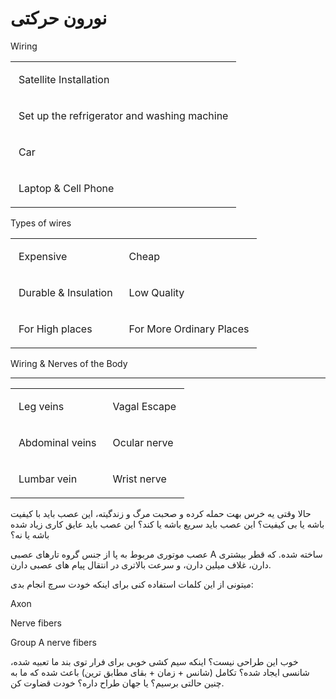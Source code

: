 ﻿<h1>نورون حرکتی</h1>


Wiring
<p> <table><tr><td class="selected" style="text-align: left; vertical-align: top; opacity: 1;"><div class="wrap"><div class="" contenteditable="false" style="margin: 10px 5px;"><p><span>Satellite Installation</span></p></div></div></td></tr><tr><td class="selected" style="opacity: 1; vertical-align: top;"><div class="wrap"><div style="margin: 10px 5px;"><p><span>Set up the refrigerator and washing machine</span></p></div></div></td></tr><tr><td class="border_l border_r border_t border_b selected" style="opacity: 1;"><div class="wrap"><div style="margin: 10px 5px;" class="" contenteditable="false"><p><span>Car</span></p></div></div></td></tr><tr><td class="border_l border_r border_t border_b selected" style="opacity: 1;"><div class="wrap"><div style="margin: 10px 5px;" class="" contenteditable="false"><p><span>Laptop &amp; Cell Phone</span></p></div></div></td></tr></table></p>

Types of wires

<p> <table><tr><td class="selected" style="text-align: left; vertical-align: top; opacity: 1;"><div class="wrap"><div class="" contenteditable="false" style="margin: 10px 5px;"><p><span>Expensive</span></p></div></div></td><td class="border_l border_r border_t border_b selected"><div class="wrap"><div class="" contenteditable="false" style="margin: 10px 5px;"><p><span>Cheap</span></p></div></div></td></tr><tr><td class="border_l border_r border_t border_b selected"><div class="wrap"><div class="" contenteditable="false" style="margin: 10px 5px;"><p><span>Durable &amp; Insulation</span></p></div></div></td><td class="border_l border_r border_t border_b selected"><div class="wrap"><div class="" contenteditable="false" style="margin: 10px 5px;"><p><span>Low Quality</span></p></div></div></td></tr><tr><td class="border_l border_r border_t border_b selected"><div class="wrap"><div class="" contenteditable="false" style="margin: 10px 5px;"><p><span>For High places</span></p></div></div></td><td class="border_l border_r border_t border_b selected"><div class="wrap"><div class="" contenteditable="false" style="margin: 10px 5px;"><p><span>For More Ordinary Places</span></p></div></div></td></tr></table></p>

<p>Wiring & Nerves of the Body</p>
<hr />
<p><table><tr><td class="selected" style="text-align: left; vertical-align: top; opacity: 1;"><div class="wrap"><div class="" contenteditable="false" style="margin: 10px 5px;"><p><span>Leg veins</span></p></div></div></td><td class="border_l border_r border_t border_b selected"><div class="wrap"><div class="" contenteditable="false" style="margin: 10px 5px;"><p><span>Vagal Escape</span></p></div></div></td></tr><tr><td class="selected" style="text-align: left; vertical-align: top;"><div class="wrap"><div class="" contenteditable="false" style="margin: 10px 5px;"><p><span>Abdominal veins</span></p></div></div></td><td class="selected" style="vertical-align: top;"><div class="wrap"><div style="margin: 10px 5px;"><p><span>Ocular nerve</span></p></div></div></td></tr><tr><td class="selected" style="text-align: left; vertical-align: top;"><div class="wrap"><div class="" contenteditable="false" style="margin: 10px 5px;"><p><span>Lumbar vein</span></p></div></div></td><td class="selected" style="vertical-align: top;"><div class="wrap"><div style="margin: 10px 5px;"><p><span>Wrist nerve</span></p></div></div></td></tr></table>
  
  حالا وقتی یه خرس بهت حمله کرده و صحبت مرگ و زندگیته، این عصب باید با کیفیت باشه یا بی کیفیت؟ این عصب باید سریع باشه یا کند؟ این عصب باید عایق کاری زیاد شده باشه یا نه؟</p>
<p>عصب موتوری مربوط به پا از جنس گروه تارهای عصبی A ساخته شده. که قطر بیشتری دارن، غلاف میلین دارن، و سرعت بالاتری در انتقال پیام های عصبی دارن.</p>
<p>میتونی از این کلمات استفاده کنی برای اینکه خودت سرچ انجام بدی:</p>
<p>Axon</p>
<p>Nerve fibers</p>
<p>Group A nerve fibers</p>
<p>خوب این طراحی نیست؟ اینکه سیم کشی خوبی برای فرار توی بند ما تعبیه شده، شانسی ایجاد شده؟ تکامل (شانس + زمان + بقای مطابق ترین) باعث شده که ما به چنین حالتی برسیم؟ یا جهان طراح داره؟ خودت قضاوت کن.</p>
